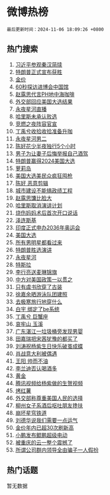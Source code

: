# 微博热榜

`最后更新时间：2024-11-06 18:09:26 +0800`

## 热门搜索

1. [习近平参观秦汉简牍](https://m.weibo.cn/search?containerid=100103type%3D1%26t%3D10%26q%3D%23%E4%B9%A0%E8%BF%91%E5%B9%B3%E5%8F%82%E8%A7%82%E7%A7%A6%E6%B1%89%E7%AE%80%E7%89%8D%23&stream_entry_id=51&isnewpage=1&extparam=seat%3D1%26filter_type%3Drealtimehot%26stream_entry_id%3D51%26c_type%3D51%26q%3D%2523%25E4%25B9%25A0%25E8%25BF%2591%25E5%25B9%25B3%25E5%258F%2582%25E8%25A7%2582%25E7%25A7%25A6%25E6%25B1%2589%25E7%25AE%2580%25E7%2589%258D%2523%26pos%3D0%26cate%3D10103%26dgr%3D0%26display_time%3D1730887764%26pre_seqid%3D173088776491002713069149)
1. [特朗普正式宣布获胜](https://m.weibo.cn/search?containerid=100103type%3D1%26t%3D10%26q%3D%23%E7%89%B9%E6%9C%97%E6%99%AE%E6%AD%A3%E5%BC%8F%E5%AE%A3%E5%B8%83%E8%8E%B7%E8%83%9C%23&stream_entry_id=31&isnewpage=1&extparam=seat%3D1%26realpos%3D1%26c_type%3D31%26q%3D%2523%25E7%2589%25B9%25E6%259C%2597%25E6%2599%25AE%25E6%25AD%25A3%25E5%25BC%258F%25E5%25AE%25A3%25E5%25B8%2583%25E8%258E%25B7%25E8%2583%259C%2523%26dgr%3D0%26cate%3D5001%26flag%3D4%26stream_entry_id%3D31%26pos%3D0%26band_rank%3D1%26filter_type%3Drealtimehot%26lcate%3D5001%26display_time%3D1730887764%26pre_seqid%3D173088776491002713069149)
1. [金价](https://m.weibo.cn/search?containerid=100103type%3D1%26t%3D10%26q%3D%E9%87%91%E4%BB%B7&stream_entry_id=31&isnewpage=1&extparam=seat%3D1%26realpos%3D2%26c_type%3D31%26q%3D%25E9%2587%2591%25E4%25BB%25B7%26dgr%3D0%26cate%3D5001%26flag%3D2%26stream_entry_id%3D31%26pos%3D1%26band_rank%3D2%26filter_type%3Drealtimehot%26lcate%3D5001%26display_time%3D1730887764%26pre_seqid%3D173088776491002713069149)
1. [60秒探访进博会中国馆](https://m.weibo.cn/search?containerid=100103type%3D1%26t%3D10%26q%3D%2360%E7%A7%92%E6%8E%A2%E8%AE%BF%E8%BF%9B%E5%8D%9A%E4%BC%9A%E4%B8%AD%E5%9B%BD%E9%A6%86%23&stream_entry_id=31&isnewpage=1&extparam=seat%3D1%26realpos%3D3%26c_type%3D31%26q%3D%252360%25E7%25A7%2592%25E6%258E%25A2%25E8%25AE%25BF%25E8%25BF%259B%25E5%258D%259A%25E4%25BC%259A%25E4%25B8%25AD%25E5%259B%25BD%25E9%25A6%2586%2523%26dgr%3D0%26cate%3D5001%26flag%3D1%26stream_entry_id%3D31%26pos%3D2%26band_rank%3D3%26filter_type%3Drealtimehot%26lcate%3D5001%26display_time%3D1730887764%26pre_seqid%3D173088776491002713069149)
1. [赵露思代言PH地中海咖啡](https://m.weibo.cn/search?containerid=100103type%3D1%26t%3D10%26q%3D%23%E8%B5%B5%E9%9C%B2%E6%80%9D%E4%BB%A3%E8%A8%80PH%E5%9C%B0%E4%B8%AD%E6%B5%B7%E5%92%96%E5%95%A1%23&stream_entry_id=31&isnewpage=1&extparam=seat%3D1%26filter_type%3Drealtimehot%26c_type%3D31%26q%3D%2523%25E8%25B5%25B5%25E9%259C%25B2%25E6%2580%259D%25E4%25BB%25A3%25E8%25A8%2580PH%25E5%259C%25B0%25E4%25B8%25AD%25E6%25B5%25B7%25E5%2592%2596%25E5%2595%25A1%2523%26pos%3D3%26cate%3D5001%26adid%3D263237%26is_ad_pos%3D1%26stream_entry_id%3D31%26dgr%3D0%26band_rank%3D4%26topic_ad%3D1%26lcate%3D5001%26display_time%3D1730887764%26pre_seqid%3D173088776491002713069149)
1. [外交部回应美国大选结果](https://m.weibo.cn/search?containerid=100103type%3D1%26t%3D10%26q%3D%23%E5%A4%96%E4%BA%A4%E9%83%A8%E5%9B%9E%E5%BA%94%E7%BE%8E%E5%9B%BD%E5%A4%A7%E9%80%89%E7%BB%93%E6%9E%9C%23&stream_entry_id=31&isnewpage=1&extparam=seat%3D1%26realpos%3D4%26c_type%3D31%26q%3D%2523%25E5%25A4%2596%25E4%25BA%25A4%25E9%2583%25A8%25E5%259B%259E%25E5%25BA%2594%25E7%25BE%258E%25E5%259B%25BD%25E5%25A4%25A7%25E9%2580%2589%25E7%25BB%2593%25E6%259E%259C%2523%26dgr%3D0%26cate%3D5001%26flag%3D0%26stream_entry_id%3D31%26pos%3D4%26band_rank%3D4%26filter_type%3Drealtimehot%26lcate%3D5001%26display_time%3D1730887764%26pre_seqid%3D173088776491002713069149)
1. [永夜星河直播](https://m.weibo.cn/search?containerid=100103type%3D1%26t%3D10%26q%3D%E6%B0%B8%E5%A4%9C%E6%98%9F%E6%B2%B3%E7%9B%B4%E6%92%AD&stream_entry_id=31&isnewpage=1&extparam=seat%3D1%26realpos%3D5%26c_type%3D31%26q%3D%25E6%25B0%25B8%25E5%25A4%259C%25E6%2598%259F%25E6%25B2%25B3%25E7%259B%25B4%25E6%2592%25AD%26dgr%3D0%26cate%3D5001%26flag%3D0%26stream_entry_id%3D31%26pos%3D5%26band_rank%3D5%26filter_type%3Drealtimehot%26lcate%3D5001%26display_time%3D1730887764%26pre_seqid%3D173088776491002713069149)
1. [哈里斯未承认败选](https://m.weibo.cn/search?containerid=100103type%3D1%26t%3D10%26q%3D%23%E5%93%88%E9%87%8C%E6%96%AF%E6%9C%AA%E6%89%BF%E8%AE%A4%E8%B4%A5%E9%80%89%23&stream_entry_id=31&isnewpage=1&extparam=seat%3D1%26realpos%3D6%26c_type%3D31%26q%3D%2523%25E5%2593%2588%25E9%2587%258C%25E6%2596%25AF%25E6%259C%25AA%25E6%2589%25BF%25E8%25AE%25A4%25E8%25B4%25A5%25E9%2580%2589%2523%26dgr%3D0%26cate%3D5001%26flag%3D1%26stream_entry_id%3D31%26pos%3D6%26band_rank%3D6%26filter_type%3Drealtimehot%26lcate%3D5001%26display_time%3D1730887764%26pre_seqid%3D173088776491002713069149)
1. [竞燃之夜阵容官宣](https://m.weibo.cn/search?containerid=100103type%3D1%26t%3D10%26q%3D%23%E7%AB%9E%E7%87%83%E4%B9%8B%E5%A4%9C%E9%98%B5%E5%AE%B9%E5%AE%98%E5%AE%A3%23&stream_entry_id=31&isnewpage=1&extparam=seat%3D1%26filter_type%3Drealtimehot%26c_type%3D31%26q%3D%2523%25E7%25AB%259E%25E7%2587%2583%25E4%25B9%258B%25E5%25A4%259C%25E9%2598%25B5%25E5%25AE%25B9%25E5%25AE%2598%25E5%25AE%25A3%2523%26pos%3D7%26cate%3D5001%26adid%3D263299%26is_ad_pos%3D1%26stream_entry_id%3D31%26dgr%3D0%26band_rank%3D7%26lcate%3D5001%26display_time%3D1730887764%26pre_seqid%3D173088776491002713069149)
1. [丁禹兮收拾收拾准备升咖](https://m.weibo.cn/search?containerid=100103type%3D1%26t%3D10%26q%3D%E4%B8%81%E7%A6%B9%E5%85%AE%E6%94%B6%E6%8B%BE%E6%94%B6%E6%8B%BE%E5%87%86%E5%A4%87%E5%8D%87%E5%92%96&stream_entry_id=31&isnewpage=1&extparam=seat%3D1%26realpos%3D7%26c_type%3D31%26q%3D%25E4%25B8%2581%25E7%25A6%25B9%25E5%2585%25AE%25E6%2594%25B6%25E6%258B%25BE%25E6%2594%25B6%25E6%258B%25BE%25E5%2587%2586%25E5%25A4%2587%25E5%258D%2587%25E5%2592%2596%26dgr%3D0%26cate%3D5001%26flag%3D0%26stream_entry_id%3D31%26pos%3D8%26band_rank%3D7%26filter_type%3Drealtimehot%26lcate%3D5001%26display_time%3D1730887764%26pre_seqid%3D173088776491002713069149)
1. [永夜星河男二](https://m.weibo.cn/search?containerid=100103type%3D1%26t%3D10%26q%3D%E6%B0%B8%E5%A4%9C%E6%98%9F%E6%B2%B3%E7%94%B7%E4%BA%8C&stream_entry_id=31&isnewpage=1&extparam=seat%3D1%26realpos%3D8%26c_type%3D31%26q%3D%25E6%25B0%25B8%25E5%25A4%259C%25E6%2598%259F%25E6%25B2%25B3%25E7%2594%25B7%25E4%25BA%258C%26dgr%3D0%26cate%3D5001%26flag%3D1%26stream_entry_id%3D31%26pos%3D9%26band_rank%3D8%26filter_type%3Drealtimehot%26lcate%3D5001%26display_time%3D1730887764%26pre_seqid%3D173088776491002713069149)
1. [陈好花少半夜独行5个小时](https://m.weibo.cn/search?containerid=100103type%3D1%26t%3D10%26q%3D%E9%99%88%E5%A5%BD%E8%8A%B1%E5%B0%91%E5%8D%8A%E5%A4%9C%E7%8B%AC%E8%A1%8C5%E4%B8%AA%E5%B0%8F%E6%97%B6&stream_entry_id=31&isnewpage=1&extparam=seat%3D1%26realpos%3D9%26c_type%3D31%26q%3D%25E9%2599%2588%25E5%25A5%25BD%25E8%258A%25B1%25E5%25B0%2591%25E5%258D%258A%25E5%25A4%259C%25E7%258B%25AC%25E8%25A1%258C5%25E4%25B8%25AA%25E5%25B0%258F%25E6%2597%25B6%26dgr%3D0%26cate%3D5001%26flag%3D1%26stream_entry_id%3D31%26pos%3D10%26band_rank%3D9%26filter_type%3Drealtimehot%26lcate%3D5001%26display_time%3D1730887764%26pre_seqid%3D173088776491002713069149)
1. [男子为让妻子后悔举报自己酒驾](https://m.weibo.cn/search?containerid=100103type%3D1%26t%3D10%26q%3D%23%E7%94%B7%E5%AD%90%E4%B8%BA%E8%AE%A9%E5%A6%BB%E5%AD%90%E5%90%8E%E6%82%94%E4%B8%BE%E6%8A%A5%E8%87%AA%E5%B7%B1%E9%85%92%E9%A9%BE%23&stream_entry_id=31&isnewpage=1&extparam=seat%3D1%26realpos%3D10%26c_type%3D31%26q%3D%2523%25E7%2594%25B7%25E5%25AD%2590%25E4%25B8%25BA%25E8%25AE%25A9%25E5%25A6%25BB%25E5%25AD%2590%25E5%2590%258E%25E6%2582%2594%25E4%25B8%25BE%25E6%258A%25A5%25E8%2587%25AA%25E5%25B7%25B1%25E9%2585%2592%25E9%25A9%25BE%2523%26dgr%3D0%26cate%3D5001%26flag%3D1%26stream_entry_id%3D31%26pos%3D11%26band_rank%3D10%26filter_type%3Drealtimehot%26lcate%3D5001%26display_time%3D1730887764%26pre_seqid%3D173088776491002713069149)
1. [特朗普赢得2024美国大选](https://m.weibo.cn/search?containerid=100103type%3D1%26t%3D10%26q%3D%23%E7%89%B9%E6%9C%97%E6%99%AE%E8%B5%A2%E5%BE%972024%E7%BE%8E%E5%9B%BD%E5%A4%A7%E9%80%89%23&stream_entry_id=31&isnewpage=1&extparam=seat%3D1%26realpos%3D11%26c_type%3D31%26q%3D%2523%25E7%2589%25B9%25E6%259C%2597%25E6%2599%25AE%25E8%25B5%25A2%25E5%25BE%25972024%25E7%25BE%258E%25E5%259B%25BD%25E5%25A4%25A7%25E9%2580%2589%2523%26dgr%3D0%26cate%3D5001%26flag%3D2%26stream_entry_id%3D31%26pos%3D12%26band_rank%3D11%26filter_type%3Drealtimehot%26lcate%3D5001%26display_time%3D1730887764%26pre_seqid%3D173088776491002713069149)
1. [萝莉岛](https://m.weibo.cn/search?containerid=100103type%3D1%26t%3D10%26q%3D%E8%90%9D%E8%8E%89%E5%B2%9B&stream_entry_id=31&isnewpage=1&extparam=seat%3D1%26realpos%3D12%26c_type%3D31%26q%3D%25E8%2590%259D%25E8%258E%2589%25E5%25B2%259B%26dgr%3D0%26cate%3D5001%26flag%3D1%26stream_entry_id%3D31%26pos%3D13%26band_rank%3D12%26filter_type%3Drealtimehot%26lcate%3D5001%26display_time%3D1730887764%26pre_seqid%3D173088776491002713069149)
1. [美国大选美民众疯狂囤枪](https://m.weibo.cn/search?containerid=100103type%3D1%26t%3D10%26q%3D%23%E7%BE%8E%E5%9B%BD%E5%A4%A7%E9%80%89%E7%BE%8E%E6%B0%91%E4%BC%97%E7%96%AF%E7%8B%82%E5%9B%A4%E6%9E%AA%23&stream_entry_id=31&isnewpage=1&extparam=seat%3D1%26realpos%3D13%26c_type%3D31%26q%3D%2523%25E7%25BE%258E%25E5%259B%25BD%25E5%25A4%25A7%25E9%2580%2589%25E7%25BE%258E%25E6%25B0%2591%25E4%25BC%2597%25E7%2596%25AF%25E7%258B%2582%25E5%259B%25A4%25E6%259E%25AA%2523%26dgr%3D0%26cate%3D5001%26flag%3D2%26stream_entry_id%3D31%26pos%3D14%26band_rank%3D13%26filter_type%3Drealtimehot%26lcate%3D5001%26display_time%3D1730887764%26pre_seqid%3D173088776491002713069149)
1. [陈好 恶意剪辑](https://m.weibo.cn/search?containerid=100103type%3D1%26t%3D10%26q%3D%E9%99%88%E5%A5%BD+%E6%81%B6%E6%84%8F%E5%89%AA%E8%BE%91&stream_entry_id=31&isnewpage=1&extparam=seat%3D1%26realpos%3D14%26c_type%3D31%26q%3D%25E9%2599%2588%25E5%25A5%25BD%2520%25E6%2581%25B6%25E6%2584%258F%25E5%2589%25AA%25E8%25BE%2591%26dgr%3D0%26cate%3D5001%26flag%3D2%26stream_entry_id%3D31%26pos%3D15%26band_rank%3D14%26filter_type%3Drealtimehot%26lcate%3D5001%26display_time%3D1730887764%26pre_seqid%3D173088776491002713069149)
1. [城市建设不能搞政绩工程](https://m.weibo.cn/search?containerid=100103type%3D1%26t%3D10%26q%3D%23%E5%9F%8E%E5%B8%82%E5%BB%BA%E8%AE%BE%E4%B8%8D%E8%83%BD%E6%90%9E%E6%94%BF%E7%BB%A9%E5%B7%A5%E7%A8%8B%23&stream_entry_id=31&isnewpage=1&extparam=seat%3D1%26realpos%3D15%26c_type%3D31%26q%3D%2523%25E5%259F%258E%25E5%25B8%2582%25E5%25BB%25BA%25E8%25AE%25BE%25E4%25B8%258D%25E8%2583%25BD%25E6%2590%259E%25E6%2594%25BF%25E7%25BB%25A9%25E5%25B7%25A5%25E7%25A8%258B%2523%26dgr%3D0%26cate%3D5001%26flag%3D1%26stream_entry_id%3D31%26pos%3D16%26band_rank%3D15%26filter_type%3Drealtimehot%26lcate%3D5001%26display_time%3D1730887764%26pre_seqid%3D173088776491002713069149)
1. [赵露思馕比脸大](https://m.weibo.cn/search?containerid=100103type%3D1%26t%3D10%26q%3D%23%E8%B5%B5%E9%9C%B2%E6%80%9D%E9%A6%95%E6%AF%94%E8%84%B8%E5%A4%A7%23&stream_entry_id=31&isnewpage=1&extparam=seat%3D1%26realpos%3D16%26c_type%3D31%26q%3D%2523%25E8%25B5%25B5%25E9%259C%25B2%25E6%2580%259D%25E9%25A6%2595%25E6%25AF%2594%25E8%2584%25B8%25E5%25A4%25A7%2523%26dgr%3D0%26cate%3D5001%26flag%3D1%26stream_entry_id%3D31%26pos%3D17%26band_rank%3D16%26filter_type%3Drealtimehot%26lcate%3D5001%26display_time%3D1730887764%26pre_seqid%3D173088776491002713069149)
1. [哈里斯取消演讲计划](https://m.weibo.cn/search?containerid=100103type%3D1%26t%3D10%26q%3D%23%E5%93%88%E9%87%8C%E6%96%AF%E5%8F%96%E6%B6%88%E6%BC%94%E8%AE%B2%E8%AE%A1%E5%88%92%23&stream_entry_id=31&isnewpage=1&extparam=seat%3D1%26realpos%3D17%26c_type%3D31%26q%3D%2523%25E5%2593%2588%25E9%2587%258C%25E6%2596%25AF%25E5%258F%2596%25E6%25B6%2588%25E6%25BC%2594%25E8%25AE%25B2%25E8%25AE%25A1%25E5%2588%2592%2523%26dgr%3D0%26cate%3D5001%26flag%3D1%26stream_entry_id%3D31%26pos%3D18%26band_rank%3D17%26filter_type%3Drealtimehot%26lcate%3D5001%26display_time%3D1730887764%26pre_seqid%3D173088776491002713069149)
1. [烧伤妈妈术后首次开口说话](https://m.weibo.cn/search?containerid=100103type%3D1%26t%3D10%26q%3D%23%E7%83%A7%E4%BC%A4%E5%A6%88%E5%A6%88%E6%9C%AF%E5%90%8E%E9%A6%96%E6%AC%A1%E5%BC%80%E5%8F%A3%E8%AF%B4%E8%AF%9D%23&stream_entry_id=31&isnewpage=1&extparam=seat%3D1%26realpos%3D18%26c_type%3D31%26q%3D%2523%25E7%2583%25A7%25E4%25BC%25A4%25E5%25A6%2588%25E5%25A6%2588%25E6%259C%25AF%25E5%2590%258E%25E9%25A6%2596%25E6%25AC%25A1%25E5%25BC%2580%25E5%258F%25A3%25E8%25AF%25B4%25E8%25AF%259D%2523%26dgr%3D0%26cate%3D5001%26flag%3D1%26stream_entry_id%3D31%26pos%3D19%26band_rank%3D18%26filter_type%3Drealtimehot%26lcate%3D5001%26display_time%3D1730887764%26pre_seqid%3D173088776491002713069149)
1. [泽连斯基](https://m.weibo.cn/search?containerid=100103type%3D1%26t%3D10%26q%3D%E6%B3%BD%E8%BF%9E%E6%96%AF%E5%9F%BA&stream_entry_id=31&isnewpage=1&extparam=seat%3D1%26realpos%3D19%26c_type%3D31%26q%3D%25E6%25B3%25BD%25E8%25BF%259E%25E6%2596%25AF%25E5%259F%25BA%26dgr%3D0%26cate%3D5001%26flag%3D0%26stream_entry_id%3D31%26pos%3D20%26band_rank%3D19%26filter_type%3Drealtimehot%26lcate%3D5001%26display_time%3D1730887764%26pre_seqid%3D173088776491002713069149)
1. [印度正式申办2036年奥运会](https://m.weibo.cn/search?containerid=100103type%3D1%26t%3D10%26q%3D%23%E5%8D%B0%E5%BA%A6%E6%AD%A3%E5%BC%8F%E7%94%B3%E5%8A%9E2036%E5%B9%B4%E5%A5%A5%E8%BF%90%E4%BC%9A%23&stream_entry_id=31&isnewpage=1&extparam=seat%3D1%26realpos%3D20%26c_type%3D31%26q%3D%2523%25E5%258D%25B0%25E5%25BA%25A6%25E6%25AD%25A3%25E5%25BC%258F%25E7%2594%25B3%25E5%258A%259E2036%25E5%25B9%25B4%25E5%25A5%25A5%25E8%25BF%2590%25E4%25BC%259A%2523%26dgr%3D0%26cate%3D5001%26flag%3D1%26stream_entry_id%3D31%26pos%3D21%26band_rank%3D20%26filter_type%3Drealtimehot%26lcate%3D5001%26display_time%3D1730887764%26pre_seqid%3D173088776491002713069149)
1. [美国大选](https://m.weibo.cn/search?containerid=100103type%3D1%26t%3D10%26q%3D%23%E7%BE%8E%E5%9B%BD%E5%A4%A7%E9%80%89%23&stream_entry_id=31&isnewpage=1&extparam=seat%3D1%26realpos%3D21%26c_type%3D31%26q%3D%2523%25E7%25BE%258E%25E5%259B%25BD%25E5%25A4%25A7%25E9%2580%2589%2523%26dgr%3D0%26cate%3D5001%26flag%3D0%26stream_entry_id%3D31%26pos%3D22%26band_rank%3D21%26filter_type%3Drealtimehot%26lcate%3D5001%26display_time%3D1730887764%26pre_seqid%3D173088776491002713069149)
1. [所有男明星都看过来](https://m.weibo.cn/search?containerid=100103type%3D1%26t%3D10%26q%3D%E6%89%80%E6%9C%89%E7%94%B7%E6%98%8E%E6%98%9F%E9%83%BD%E7%9C%8B%E8%BF%87%E6%9D%A5&stream_entry_id=31&isnewpage=1&extparam=seat%3D1%26realpos%3D22%26c_type%3D31%26q%3D%25E6%2589%2580%25E6%259C%2589%25E7%2594%25B7%25E6%2598%258E%25E6%2598%259F%25E9%2583%25BD%25E7%259C%258B%25E8%25BF%2587%25E6%259D%25A5%26dgr%3D0%26cate%3D5001%26flag%3D0%26stream_entry_id%3D31%26pos%3D23%26band_rank%3D22%26filter_type%3Drealtimehot%26lcate%3D5001%26display_time%3D1730887764%26pre_seqid%3D173088776491002713069149)
1. [特朗普胜选演讲](https://m.weibo.cn/search?containerid=100103type%3D1%26t%3D10%26q%3D%23%E7%89%B9%E6%9C%97%E6%99%AE%E8%83%9C%E9%80%89%E6%BC%94%E8%AE%B2%23&stream_entry_id=31&isnewpage=1&extparam=seat%3D1%26realpos%3D23%26c_type%3D31%26q%3D%2523%25E7%2589%25B9%25E6%259C%2597%25E6%2599%25AE%25E8%2583%259C%25E9%2580%2589%25E6%25BC%2594%25E8%25AE%25B2%2523%26dgr%3D0%26cate%3D5001%26flag%3D1%26stream_entry_id%3D31%26pos%3D24%26band_rank%3D23%26filter_type%3Drealtimehot%26lcate%3D5001%26display_time%3D1730887764%26pre_seqid%3D173088776491002713069149)
1. [永夜星河](https://m.weibo.cn/search?containerid=100103type%3D1%26t%3D10%26q%3D%E6%B0%B8%E5%A4%9C%E6%98%9F%E6%B2%B3&stream_entry_id=31&isnewpage=1&extparam=seat%3D1%26realpos%3D24%26c_type%3D31%26q%3D%25E6%25B0%25B8%25E5%25A4%259C%25E6%2598%259F%25E6%25B2%25B3%26dgr%3D0%26cate%3D5001%26flag%3D1%26stream_entry_id%3D31%26pos%3D25%26band_rank%3D24%26filter_type%3Drealtimehot%26lcate%3D5001%26display_time%3D1730887764%26pre_seqid%3D173088776491002713069149)
1. [特斯拉](https://m.weibo.cn/search?containerid=100103type%3D1%26t%3D10%26q%3D%E7%89%B9%E6%96%AF%E6%8B%89&stream_entry_id=31&isnewpage=1&extparam=seat%3D1%26realpos%3D25%26c_type%3D31%26q%3D%25E7%2589%25B9%25E6%2596%25AF%25E6%258B%2589%26dgr%3D0%26cate%3D5001%26flag%3D0%26stream_entry_id%3D31%26pos%3D26%26band_rank%3D25%26filter_type%3Drealtimehot%26lcate%3D5001%26display_time%3D1730887764%26pre_seqid%3D173088776491002713069149)
1. [李行亮送麦琳锦旗](https://m.weibo.cn/search?containerid=100103type%3D1%26t%3D10%26q%3D%23%E6%9D%8E%E8%A1%8C%E4%BA%AE%E9%80%81%E9%BA%A6%E7%90%B3%E9%94%A6%E6%97%97%23&stream_entry_id=31&isnewpage=1&extparam=seat%3D1%26realpos%3D26%26c_type%3D31%26q%3D%2523%25E6%259D%258E%25E8%25A1%258C%25E4%25BA%25AE%25E9%2580%2581%25E9%25BA%25A6%25E7%2590%25B3%25E9%2594%25A6%25E6%2597%2597%2523%26dgr%3D0%26cate%3D5001%26flag%3D1%26stream_entry_id%3D31%26pos%3D27%26band_rank%3D26%26filter_type%3Drealtimehot%26lcate%3D5001%26display_time%3D1730887764%26pre_seqid%3D173088776491002713069149)
1. [中方对美国政策一以贯之](https://m.weibo.cn/search?containerid=100103type%3D1%26t%3D10%26q%3D%23%E4%B8%AD%E6%96%B9%E5%AF%B9%E7%BE%8E%E5%9B%BD%E6%94%BF%E7%AD%96%E4%B8%80%E4%BB%A5%E8%B4%AF%E4%B9%8B%23&stream_entry_id=31&isnewpage=1&extparam=seat%3D1%26realpos%3D27%26c_type%3D31%26q%3D%2523%25E4%25B8%25AD%25E6%2596%25B9%25E5%25AF%25B9%25E7%25BE%258E%25E5%259B%25BD%25E6%2594%25BF%25E7%25AD%2596%25E4%25B8%2580%25E4%25BB%25A5%25E8%25B4%25AF%25E4%25B9%258B%2523%26dgr%3D0%26cate%3D5001%26flag%3D0%26stream_entry_id%3D31%26pos%3D28%26band_rank%3D27%26filter_type%3Drealtimehot%26lcate%3D5001%26display_time%3D1730887764%26pre_seqid%3D173088776491002713069149)
1. [只有虞书欣穿了古装](https://m.weibo.cn/search?containerid=100103type%3D1%26t%3D10%26q%3D%23%E5%8F%AA%E6%9C%89%E8%99%9E%E4%B9%A6%E6%AC%A3%E7%A9%BF%E4%BA%86%E5%8F%A4%E8%A3%85%23&stream_entry_id=31&isnewpage=1&extparam=seat%3D1%26realpos%3D28%26c_type%3D31%26q%3D%2523%25E5%258F%25AA%25E6%259C%2589%25E8%2599%259E%25E4%25B9%25A6%25E6%25AC%25A3%25E7%25A9%25BF%25E4%25BA%2586%25E5%258F%25A4%25E8%25A3%2585%2523%26dgr%3D0%26cate%3D5001%26flag%3D1%26stream_entry_id%3D31%26pos%3D29%26band_rank%3D28%26filter_type%3Drealtimehot%26lcate%3D5001%26display_time%3D1730887764%26pre_seqid%3D173088776491002713069149)
1. [徐嘉余晒游泳队团建照](https://m.weibo.cn/search?containerid=100103type%3D1%26t%3D10%26q%3D%23%E5%BE%90%E5%98%89%E4%BD%99%E6%99%92%E6%B8%B8%E6%B3%B3%E9%98%9F%E5%9B%A2%E5%BB%BA%E7%85%A7%23&stream_entry_id=31&isnewpage=1&extparam=seat%3D1%26realpos%3D29%26c_type%3D31%26q%3D%2523%25E5%25BE%2590%25E5%2598%2589%25E4%25BD%2599%25E6%2599%2592%25E6%25B8%25B8%25E6%25B3%25B3%25E9%2598%259F%25E5%259B%25A2%25E5%25BB%25BA%25E7%2585%25A7%2523%26dgr%3D0%26cate%3D5001%26flag%3D1%26stream_entry_id%3D31%26pos%3D30%26band_rank%3D29%26filter_type%3Drealtimehot%26lcate%3D5001%26display_time%3D1730887764%26pre_seqid%3D173088776491002713069149)
1. [去极寒旅行地穿什么](https://m.weibo.cn/search?containerid=100103type%3D1%26t%3D10%26q%3D%23%E5%8E%BB%E6%9E%81%E5%AF%92%E6%97%85%E8%A1%8C%E5%9C%B0%E7%A9%BF%E4%BB%80%E4%B9%88%23&stream_entry_id=31&isnewpage=1&extparam=seat%3D1%26realpos%3D30%26c_type%3D31%26q%3D%2523%25E5%258E%25BB%25E6%259E%2581%25E5%25AF%2592%25E6%2597%2585%25E8%25A1%258C%25E5%259C%25B0%25E7%25A9%25BF%25E4%25BB%2580%25E4%25B9%2588%2523%26pos%3D31%26cate%3D5001%26adid%3D262871%26flag%3D0%26stream_entry_id%3D31%26dgr%3D0%26band_rank%3D30%26filter_type%3Drealtimehot%26lcate%3D5001%26display_time%3D1730887764%26pre_seqid%3D173088776491002713069149)
1. [白宇 绑定了be系统](https://m.weibo.cn/search?containerid=100103type%3D1%26t%3D10%26q%3D%E7%99%BD%E5%AE%87+%E7%BB%91%E5%AE%9A%E4%BA%86be%E7%B3%BB%E7%BB%9F&stream_entry_id=31&isnewpage=1&extparam=seat%3D1%26realpos%3D31%26c_type%3D31%26q%3D%25E7%2599%25BD%25E5%25AE%2587%2520%25E7%25BB%2591%25E5%25AE%259A%25E4%25BA%2586be%25E7%25B3%25BB%25E7%25BB%259F%26dgr%3D0%26cate%3D5001%26flag%3D1%26stream_entry_id%3D31%26pos%3D32%26band_rank%3D31%26filter_type%3Drealtimehot%26lcate%3D5001%26display_time%3D1730887764%26pre_seqid%3D173088776491002713069149)
1. [丁禹兮 巨蟹座](https://m.weibo.cn/search?containerid=100103type%3D1%26t%3D10%26q%3D%E4%B8%81%E7%A6%B9%E5%85%AE+%E5%B7%A8%E8%9F%B9%E5%BA%A7&stream_entry_id=31&isnewpage=1&extparam=seat%3D1%26realpos%3D32%26c_type%3D31%26q%3D%25E4%25B8%2581%25E7%25A6%25B9%25E5%2585%25AE%2520%25E5%25B7%25A8%25E8%259F%25B9%25E5%25BA%25A7%26dgr%3D0%26cate%3D5001%26flag%3D1%26stream_entry_id%3D31%26pos%3D33%26band_rank%3D32%26filter_type%3Drealtimehot%26lcate%3D5001%26display_time%3D1730887764%26pre_seqid%3D173088776491002713069149)
1. [哀牢山 玉溪](https://m.weibo.cn/search?containerid=100103type%3D1%26t%3D10%26q%3D%E5%93%80%E7%89%A2%E5%B1%B1+%E7%8E%89%E6%BA%AA&stream_entry_id=31&isnewpage=1&extparam=seat%3D1%26realpos%3D33%26c_type%3D31%26q%3D%25E5%2593%2580%25E7%2589%25A2%25E5%25B1%25B1%2520%25E7%258E%2589%25E6%25BA%25AA%26dgr%3D0%26cate%3D5001%26flag%3D1%26stream_entry_id%3D31%26pos%3D34%26band_rank%3D33%26filter_type%3Drealtimehot%26lcate%3D5001%26display_time%3D1730887764%26pre_seqid%3D173088776491002713069149)
1. [广东湛江一垃圾桶旁发现男婴](https://m.weibo.cn/search?containerid=100103type%3D1%26t%3D10%26q%3D%23%E5%B9%BF%E4%B8%9C%E6%B9%9B%E6%B1%9F%E4%B8%80%E5%9E%83%E5%9C%BE%E6%A1%B6%E6%97%81%E5%8F%91%E7%8E%B0%E7%94%B7%E5%A9%B4%23&stream_entry_id=31&isnewpage=1&extparam=seat%3D1%26realpos%3D34%26c_type%3D31%26q%3D%2523%25E5%25B9%25BF%25E4%25B8%259C%25E6%25B9%259B%25E6%25B1%259F%25E4%25B8%2580%25E5%259E%2583%25E5%259C%25BE%25E6%25A1%25B6%25E6%2597%2581%25E5%258F%2591%25E7%258E%25B0%25E7%2594%25B7%25E5%25A9%25B4%2523%26dgr%3D0%26cate%3D5001%26flag%3D0%26stream_entry_id%3D31%26pos%3D35%26band_rank%3D34%26filter_type%3Drealtimehot%26lcate%3D5001%26display_time%3D1730887764%26pre_seqid%3D173088776491002713069149)
1. [田嘉瑞把宋茜犹豫的都买了](https://m.weibo.cn/search?containerid=100103type%3D1%26t%3D10%26q%3D%E7%94%B0%E5%98%89%E7%91%9E%E6%8A%8A%E5%AE%8B%E8%8C%9C%E7%8A%B9%E8%B1%AB%E7%9A%84%E9%83%BD%E4%B9%B0%E4%BA%86&stream_entry_id=31&isnewpage=1&extparam=seat%3D1%26realpos%3D35%26c_type%3D31%26q%3D%25E7%2594%25B0%25E5%2598%2589%25E7%2591%259E%25E6%258A%258A%25E5%25AE%258B%25E8%258C%259C%25E7%258A%25B9%25E8%25B1%25AB%25E7%259A%2584%25E9%2583%25BD%25E4%25B9%25B0%25E4%25BA%2586%26dgr%3D0%26cate%3D5001%26flag%3D1%26stream_entry_id%3D31%26pos%3D36%26band_rank%3D35%26filter_type%3Drealtimehot%26lcate%3D5001%26display_time%3D1730887764%26pre_seqid%3D173088776491002713069149)
1. [刘涛祝杨紫生日快乐破茧成蝶](https://m.weibo.cn/search?containerid=100103type%3D1%26t%3D10%26q%3D%23%E5%88%98%E6%B6%9B%E7%A5%9D%E6%9D%A8%E7%B4%AB%E7%94%9F%E6%97%A5%E5%BF%AB%E4%B9%90%E7%A0%B4%E8%8C%A7%E6%88%90%E8%9D%B6%23&stream_entry_id=31&isnewpage=1&extparam=seat%3D1%26realpos%3D36%26c_type%3D31%26q%3D%2523%25E5%2588%2598%25E6%25B6%259B%25E7%25A5%259D%25E6%259D%25A8%25E7%25B4%25AB%25E7%2594%259F%25E6%2597%25A5%25E5%25BF%25AB%25E4%25B9%2590%25E7%25A0%25B4%25E8%258C%25A7%25E6%2588%2590%25E8%259D%25B6%2523%26dgr%3D0%26cate%3D5001%26flag%3D1%26stream_entry_id%3D31%26pos%3D37%26band_rank%3D36%26filter_type%3Drealtimehot%26lcate%3D5001%26display_time%3D1730887764%26pre_seqid%3D173088776491002713069149)
1. [肖战意大利被偶遇](https://m.weibo.cn/search?containerid=100103type%3D1%26t%3D10%26q%3D%23%E8%82%96%E6%88%98%E6%84%8F%E5%A4%A7%E5%88%A9%E8%A2%AB%E5%81%B6%E9%81%87%23&stream_entry_id=31&isnewpage=1&extparam=seat%3D1%26realpos%3D37%26c_type%3D31%26q%3D%2523%25E8%2582%2596%25E6%2588%2598%25E6%2584%258F%25E5%25A4%25A7%25E5%2588%25A9%25E8%25A2%25AB%25E5%2581%25B6%25E9%2581%2587%2523%26dgr%3D0%26cate%3D5001%26flag%3D0%26stream_entry_id%3D31%26pos%3D38%26band_rank%3D37%26filter_type%3Drealtimehot%26lcate%3D5001%26display_time%3D1730887764%26pre_seqid%3D173088776491002713069149)
1. [王阳 帅而不油](https://m.weibo.cn/search?containerid=100103type%3D1%26t%3D10%26q%3D%E7%8E%8B%E9%98%B3+%E5%B8%85%E8%80%8C%E4%B8%8D%E6%B2%B9&stream_entry_id=31&isnewpage=1&extparam=seat%3D1%26realpos%3D38%26c_type%3D31%26q%3D%25E7%258E%258B%25E9%2598%25B3%2520%25E5%25B8%2585%25E8%2580%258C%25E4%25B8%258D%25E6%25B2%25B9%26dgr%3D0%26cate%3D5001%26flag%3D1%26stream_entry_id%3D31%26pos%3D39%26band_rank%3D38%26filter_type%3Drealtimehot%26lcate%3D5001%26display_time%3D1730887764%26pre_seqid%3D173088776491002713069149)
1. [李兰迪否认喝酒多](https://m.weibo.cn/search?containerid=100103type%3D1%26t%3D10%26q%3D%23%E6%9D%8E%E5%85%B0%E8%BF%AA%E5%90%A6%E8%AE%A4%E5%96%9D%E9%85%92%E5%A4%9A%23&stream_entry_id=31&isnewpage=1&extparam=seat%3D1%26realpos%3D39%26c_type%3D31%26q%3D%2523%25E6%259D%258E%25E5%2585%25B0%25E8%25BF%25AA%25E5%2590%25A6%25E8%25AE%25A4%25E5%2596%259D%25E9%2585%2592%25E5%25A4%259A%2523%26dgr%3D0%26cate%3D5001%26flag%3D0%26stream_entry_id%3D31%26pos%3D40%26band_rank%3D39%26filter_type%3Drealtimehot%26lcate%3D5001%26display_time%3D1730887764%26pre_seqid%3D173088776491002713069149)
1. [黄金](https://m.weibo.cn/search?containerid=100103type%3D1%26t%3D10%26q%3D%E9%BB%84%E9%87%91&stream_entry_id=31&isnewpage=1&extparam=seat%3D1%26realpos%3D40%26c_type%3D31%26q%3D%25E9%25BB%2584%25E9%2587%2591%26dgr%3D0%26cate%3D5001%26flag%3D0%26stream_entry_id%3D31%26pos%3D41%26band_rank%3D40%26filter_type%3Drealtimehot%26lcate%3D5001%26display_time%3D1730887764%26pre_seqid%3D173088776491002713069149)
1. [腾讯视频给杨紫做的生贺视频](https://m.weibo.cn/search?containerid=100103type%3D1%26t%3D10%26q%3D%23%E8%85%BE%E8%AE%AF%E8%A7%86%E9%A2%91%E7%BB%99%E6%9D%A8%E7%B4%AB%E5%81%9A%E7%9A%84%E7%94%9F%E8%B4%BA%E8%A7%86%E9%A2%91%23&stream_entry_id=31&isnewpage=1&extparam=seat%3D1%26realpos%3D41%26c_type%3D31%26q%3D%2523%25E8%2585%25BE%25E8%25AE%25AF%25E8%25A7%2586%25E9%25A2%2591%25E7%25BB%2599%25E6%259D%25A8%25E7%25B4%25AB%25E5%2581%259A%25E7%259A%2584%25E7%2594%259F%25E8%25B4%25BA%25E8%25A7%2586%25E9%25A2%2591%2523%26dgr%3D0%26cate%3D5001%26flag%3D1%26stream_entry_id%3D31%26pos%3D42%26band_rank%3D41%26filter_type%3Drealtimehot%26lcate%3D5001%26display_time%3D1730887764%26pre_seqid%3D173088776491002713069149)
1. [烤红薯](https://m.weibo.cn/search?containerid=100103type%3D1%26t%3D10%26q%3D%E7%83%A4%E7%BA%A2%E8%96%AF&stream_entry_id=31&isnewpage=1&extparam=seat%3D1%26realpos%3D42%26c_type%3D31%26q%3D%25E7%2583%25A4%25E7%25BA%25A2%25E8%2596%25AF%26dgr%3D0%26cate%3D5001%26flag%3D1%26stream_entry_id%3D31%26pos%3D43%26band_rank%3D42%26filter_type%3Drealtimehot%26lcate%3D5001%26display_time%3D1730887764%26pre_seqid%3D173088776491002713069149)
1. [外交部称尊重美国人民的选择](https://m.weibo.cn/search?containerid=100103type%3D1%26t%3D10%26q%3D%23%E5%A4%96%E4%BA%A4%E9%83%A8%E7%A7%B0%E5%B0%8A%E9%87%8D%E7%BE%8E%E5%9B%BD%E4%BA%BA%E6%B0%91%E7%9A%84%E9%80%89%E6%8B%A9%23&stream_entry_id=31&isnewpage=1&extparam=seat%3D1%26realpos%3D43%26c_type%3D31%26q%3D%2523%25E5%25A4%2596%25E4%25BA%25A4%25E9%2583%25A8%25E7%25A7%25B0%25E5%25B0%258A%25E9%2587%258D%25E7%25BE%258E%25E5%259B%25BD%25E4%25BA%25BA%25E6%25B0%2591%25E7%259A%2584%25E9%2580%2589%25E6%258B%25A9%2523%26dgr%3D0%26cate%3D5001%26flag%3D0%26stream_entry_id%3D31%26pos%3D44%26band_rank%3D43%26filter_type%3Drealtimehot%26lcate%3D5001%26display_time%3D1730887764%26pre_seqid%3D173088776491002713069149)
1. [柳州女子系酒后呕吐朋友搀扶](https://m.weibo.cn/search?containerid=100103type%3D1%26t%3D10%26q%3D%23%E6%9F%B3%E5%B7%9E%E5%A5%B3%E5%AD%90%E7%B3%BB%E9%85%92%E5%90%8E%E5%91%95%E5%90%90%E6%9C%8B%E5%8F%8B%E6%90%80%E6%89%B6%23&stream_entry_id=31&isnewpage=1&extparam=seat%3D1%26realpos%3D44%26c_type%3D31%26q%3D%2523%25E6%259F%25B3%25E5%25B7%259E%25E5%25A5%25B3%25E5%25AD%2590%25E7%25B3%25BB%25E9%2585%2592%25E5%2590%258E%25E5%2591%2595%25E5%2590%2590%25E6%259C%258B%25E5%258F%258B%25E6%2590%2580%25E6%2589%25B6%2523%26dgr%3D0%26cate%3D5001%26flag%3D0%26stream_entry_id%3D31%26pos%3D45%26band_rank%3D44%26filter_type%3Drealtimehot%26lcate%3D5001%26display_time%3D1730887764%26pre_seqid%3D173088776491002713069149)
1. [崩坏星穹铁道](https://m.weibo.cn/search?containerid=100103type%3D1%26t%3D10%26q%3D%23%E5%B4%A9%E5%9D%8F%E6%98%9F%E7%A9%B9%E9%93%81%E9%81%93%23&stream_entry_id=31&isnewpage=1&extparam=seat%3D1%26realpos%3D45%26c_type%3D31%26q%3D%2523%25E5%25B4%25A9%25E5%259D%258F%25E6%2598%259F%25E7%25A9%25B9%25E9%2593%2581%25E9%2581%2593%2523%26dgr%3D0%26cate%3D5001%26flag%3D1%26stream_entry_id%3D31%26pos%3D46%26band_rank%3D45%26filter_type%3Drealtimehot%26lcate%3D5001%26display_time%3D1730887764%26pre_seqid%3D173088776491002713069149)
1. [刘德华说我们需要一点运气](https://m.weibo.cn/search?containerid=100103type%3D1%26t%3D10%26q%3D%E5%88%98%E5%BE%B7%E5%8D%8E%E8%AF%B4%E6%88%91%E4%BB%AC%E9%9C%80%E8%A6%81%E4%B8%80%E7%82%B9%E8%BF%90%E6%B0%94&stream_entry_id=31&isnewpage=1&extparam=seat%3D1%26realpos%3D46%26c_type%3D31%26q%3D%25E5%2588%2598%25E5%25BE%25B7%25E5%258D%258E%25E8%25AF%25B4%25E6%2588%2591%25E4%25BB%25AC%25E9%259C%2580%25E8%25A6%2581%25E4%25B8%2580%25E7%2582%25B9%25E8%25BF%2590%25E6%25B0%2594%26dgr%3D0%26cate%3D5001%26flag%3D1%26stream_entry_id%3D31%26pos%3D47%26band_rank%3D46%26filter_type%3Drealtimehot%26lcate%3D5001%26display_time%3D1730887764%26pre_seqid%3D173088776491002713069149)
1. [金价年内已超30次刷新高](https://m.weibo.cn/search?containerid=100103type%3D1%26t%3D10%26q%3D%23%E9%87%91%E4%BB%B7%E5%B9%B4%E5%86%85%E5%B7%B2%E8%B6%8530%E6%AC%A1%E5%88%B7%E6%96%B0%E9%AB%98%23&stream_entry_id=31&isnewpage=1&extparam=seat%3D1%26realpos%3D47%26c_type%3D31%26q%3D%2523%25E9%2587%2591%25E4%25BB%25B7%25E5%25B9%25B4%25E5%2586%2585%25E5%25B7%25B2%25E8%25B6%258530%25E6%25AC%25A1%25E5%2588%25B7%25E6%2596%25B0%25E9%25AB%2598%2523%26dgr%3D0%26cate%3D5001%26flag%3D1%26stream_entry_id%3D31%26pos%3D48%26band_rank%3D47%26filter_type%3Drealtimehot%26lcate%3D5001%26display_time%3D1730887764%26pre_seqid%3D173088776491002713069149)
1. [小鹏发布鲲鹏超级电动](https://m.weibo.cn/search?containerid=100103type%3D1%26t%3D10%26q%3D%23%E5%B0%8F%E9%B9%8F%E5%8F%91%E5%B8%83%E9%B2%B2%E9%B9%8F%E8%B6%85%E7%BA%A7%E7%94%B5%E5%8A%A8%23&stream_entry_id=31&isnewpage=1&extparam=seat%3D1%26realpos%3D48%26c_type%3D31%26q%3D%2523%25E5%25B0%258F%25E9%25B9%258F%25E5%258F%2591%25E5%25B8%2583%25E9%25B2%25B2%25E9%25B9%258F%25E8%25B6%2585%25E7%25BA%25A7%25E7%2594%25B5%25E5%258A%25A8%2523%26pos%3D49%26cate%3D5001%26adid%3D263149%26flag%3D0%26stream_entry_id%3D31%26dgr%3D0%26band_rank%3D48%26filter_type%3Drealtimehot%26lcate%3D5001%26display_time%3D1730887764%26pre_seqid%3D173088776491002713069149)
1. [被重庆的云一整个震撼了](https://m.weibo.cn/search?containerid=100103type%3D1%26t%3D10%26q%3D%23%E8%A2%AB%E9%87%8D%E5%BA%86%E7%9A%84%E4%BA%91%E4%B8%80%E6%95%B4%E4%B8%AA%E9%9C%87%E6%92%BC%E4%BA%86%23&stream_entry_id=31&isnewpage=1&extparam=seat%3D1%26realpos%3D49%26c_type%3D31%26q%3D%2523%25E8%25A2%25AB%25E9%2587%258D%25E5%25BA%2586%25E7%259A%2584%25E4%25BA%2591%25E4%25B8%2580%25E6%2595%25B4%25E4%25B8%25AA%25E9%259C%2587%25E6%2592%25BC%25E4%25BA%2586%2523%26dgr%3D0%26cate%3D5001%26flag%3D1%26stream_entry_id%3D31%26pos%3D50%26band_rank%3D49%26filter_type%3Drealtimehot%26lcate%3D5001%26display_time%3D1730887764%26pre_seqid%3D173088776491002713069149)
1. [所谓公司群内领导全由骗子一人假扮](https://m.weibo.cn/search?containerid=100103type%3D1%26t%3D10%26q%3D%23%E6%89%80%E8%B0%93%E5%85%AC%E5%8F%B8%E7%BE%A4%E5%86%85%E9%A2%86%E5%AF%BC%E5%85%A8%E7%94%B1%E9%AA%97%E5%AD%90%E4%B8%80%E4%BA%BA%E5%81%87%E6%89%AE%23&stream_entry_id=31&isnewpage=1&extparam=seat%3D1%26realpos%3D50%26c_type%3D31%26q%3D%2523%25E6%2589%2580%25E8%25B0%2593%25E5%2585%25AC%25E5%258F%25B8%25E7%25BE%25A4%25E5%2586%2585%25E9%25A2%2586%25E5%25AF%25BC%25E5%2585%25A8%25E7%2594%25B1%25E9%25AA%2597%25E5%25AD%2590%25E4%25B8%2580%25E4%25BA%25BA%25E5%2581%2587%25E6%2589%25AE%2523%26dgr%3D0%26cate%3D5001%26flag%3D1%26stream_entry_id%3D31%26pos%3D51%26band_rank%3D50%26filter_type%3Drealtimehot%26lcate%3D5001%26display_time%3D1730887764%26pre_seqid%3D173088776491002713069149)

## 热门话题

暂无数据
